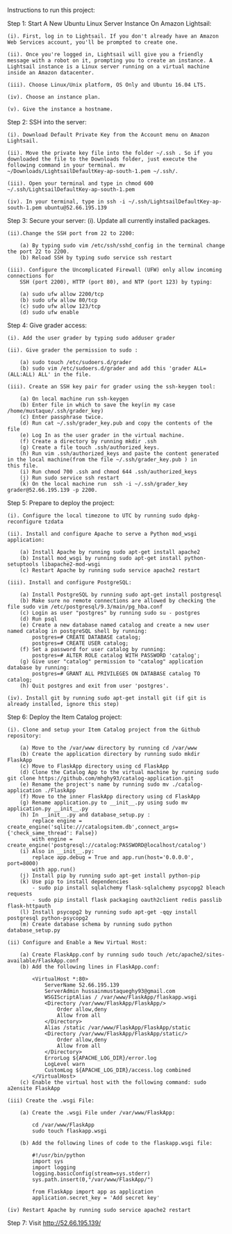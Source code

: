 Instructions to run this project:

Step 1: Start A New Ubuntu Linux Server Instance On Amazon Lightsail:

	(i). First, log in to Lightsail. If you don't already have an Amazon Web Services account, you'll be prompted to create one.

	(ii). Once you're logged in, Lightsail will give you a friendly message with a robot on it, prompting you to create an instance. A 		      Lightsail instance is a Linux server running on a virtual machine inside an Amazon datacenter.

	(iii). Choose Linux/Unix platform, OS Only and Ubuntu 16.04 LTS.

	(iv). Choose an instance plan.

	(v). Give the instance a hostname.

Step 2: SSH into the server:

	(i). Download Default Private Key from the Account menu on Amazon Lightsail.

	(ii). Move the private key file into the folder ~/.ssh . So if you downloaded the file to the Downloads folder, just execute the 	       following command in your terminal. mv ~/Downloads/LightsailDefaultKey-ap-south-1.pem ~/.ssh/.

	(iii). Open your terminal and type in chmod 600 ~/.ssh/LightsailDefaultKey-ap-south-1.pem

	(iv). In your terminal, type in ssh -i ~/.ssh/LightsailDefaultKey-ap-south-1.pem ubuntu@52.66.195.139

Step 3: Secure your server:
	(i). Update all currently installed packages.

	(ii).Change the SSH port from 22 to 2200:

		(a) By typing sudo vim /etc/ssh/sshd_config in the terminal change the port 22 to 2200.
		(b) Reload SSH by typing sudo service ssh restart

	(iii). Configure the Uncomplicated Firewall (UFW) only allow incoming connections for 
		SSH (port 2200), HTTP (port 80), and NTP (port 123) by typing:

		(a) sudo ufw allow 2200/tcp
		(b) sudo ufw allow 80/tcp
		(c) sudo ufw allow 123/tcp
		(d) sudo ufw enable 

Step 4: Give grader access:

	(i). Add the user grader by typing sudo adduser grader

	(ii). Give grader the permission to sudo :

		(a) sudo touch /etc/sudoers.d/grader
		(b) sudo vim /etc/sudoers.d/grader and add this 'grader ALL=(ALL:ALL) ALL' in the file.

	(iii). Create an SSH key pair for grader using the ssh-keygen tool:

		(a) On local machine run ssh-keygen
		(b) Enter file in which to save the key(in my case /home/mustaque/.ssh/grader_key)
		(c) Enter passphrase twice.
		(d) Run cat ~/.ssh/grader_key.pub and copy the contents of the file
		(e) Log In as the user grader in the virtual machine.
		(f) Create a directory by running mkdir .ssh
		(g) Create a file touch .ssh/authorized_keys.
		(h) Run vim .ssh/authorized_keys and paste the content generated in the local machine(from the file ~/.ssh/grader_key.pub ) in 			this file.
		(i) Run chmod 700 .ssh and chmod 644 .ssh/authorized_keys
		(j) Run sudo service ssh restart
		(k) On the local machine run  ssh -i ~/.ssh/grader_key grader@52.66.195.139 -p 2200.

Step 5: Prepare to deploy the project:

	(i). Configure the local timezone to UTC by running sudo dpkg-reconfigure tzdata

	(ii). Install and configure Apache to serve a Python mod_wsgi application:

		(a) Install Apache by running sudo apt-get install apache2
		(b) Install mod_wsgi by running sudo apt-get install python-setuptools libapache2-mod-wsgi
		(c) Restart Apache by running sudo service apache2 restart

	(iii). Install and configure PostgreSQL:

		(a) Install PostgreSQL by running sudo apt-get install postgresql
		(b) Make sure no remote connections are allowed by checking the file sudo vim /etc/postgresql/9.3/main/pg_hba.conf
		(c) Login as user "postgres" by running sudo su - postgres
		(d) Run psql
		(e) Create a new database named catalog and create a new user named catalog in postgreSQL shell by running:
			postgres=# CREATE DATABASE catalog;
			postgres=# CREATE USER catalog;
		(f) Set a password for user catalog by running:
			postgres=# ALTER ROLE catalog WITH PASSWORD 'catalog';
		(g) Give user "catalog" permission to "catalog" application database by running:
			postgres=# GRANT ALL PRIVILEGES ON DATABASE catalog TO catalog;
		(h) Quit postgres and exit from user 'postgres'.

	(iv). Install git by running sudo apt-get install git (if git is already installed, ignore this step)

Step 6: Deploy the Item Catalog project:

	(i). Clone and setup your Item Catalog project from the Github repository:

		(a) Move to the /var/www directory by running cd /var/www
		(b) Create the application directory by running sudo mkdir FlaskApp
		(c) Move to FlaskApp directory using cd FlaskApp
		(d) Clone the Catalog App to the virtual machine by running sudo git clone https://github.com/mhghy93/catalog-application.git
		(e) Rename the project's name by running sudo mv ./catalog-application ./FlaskApp
		(f) Move to the inner FlaskApp directory using cd FlaskApp
		(g) Rename application.py to __init__.py using sudo mv application.py __init__.py
		(h) In __init__.py and database_setup.py :
			replace engine = create_engine('sqlite:///catalogsitem.db',connect_args={'check_same_thread': False}) 	
			with engine = create_engine('postgresql://catalog:PASSWORD@localhost/catalog')
		(i) Also in __init__.py:
			replace app.debug = True and app.run(host='0.0.0.0', port=8000)
			with app.run()
		(j) Install pip by running sudo apt-get install python-pip
		(k) Use pip to install dependencies
			- sudo pip install sqlalchemy flask-sqlalchemy psycopg2 bleach requests
			- sudo pip install flask packaging oauth2client redis passlib flask-httpauth
		(l) Install psycopg2 by running sudo apt-get -qqy install postgresql python-psycopg2
		(m) Create database schema by running sudo python database_setup.py

	(ii) Configure and Enable a New Virtual Host:
		
		(a) Create FlaskApp.conf by running sudo touch /etc/apache2/sites-available/FlaskApp.conf
		(b) Add the following lines in FlaskApp.conf:

			<VirtualHost *:80>
				ServerName 52.66.195.139
				ServerAdmin hussainmustaqueghy93@gmail.com
				WSGIScriptAlias / /var/www/FlaskApp/flaskapp.wsgi
				<Directory /var/www/FlaskApp/FlaskApp/>
					Order allow,deny
					Allow from all
				</Directory>
				Alias /static /var/www/FlaskApp/FlaskApp/static
				<Directory /var/www/FlaskApp/FlaskApp/static/>
					Order allow,deny
					Allow from all
				</Directory>
				ErrorLog ${APACHE_LOG_DIR}/error.log
				LogLevel warn
				CustomLog ${APACHE_LOG_DIR}/access.log combined
			</VirtualHost>
		(c) Enable the virtual host with the following command: sudo a2ensite FlaskApp

	(iii) Create the .wsgi File:
		
		(a) Create the .wsgi File under /var/www/FlaskApp:
		
			cd /var/www/FlaskApp
			sudo touch flaskapp.wsgi 

		(b) Add the following lines of code to the flaskapp.wsgi file:

			#!/usr/bin/python
			import sys
			import logging
			logging.basicConfig(stream=sys.stderr)
			sys.path.insert(0,"/var/www/FlaskApp/")

			from FlaskApp import app as application
			application.secret_key = 'Add secret key'

	(iv) Restart Apache by running sudo service apache2 restart

Step 7: Visit http://52.66.195.139/






		




		
